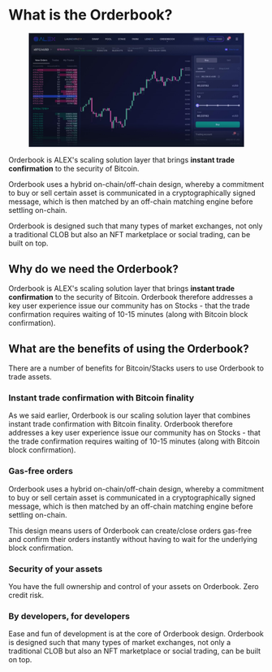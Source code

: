 # What is the Orderbook?

<figure><img src="../.gitbook/assets/image (1).png" alt=""><figcaption></figcaption></figure>

Orderbook is ALEX's scaling solution layer that brings **instant trade confirmation** to the security of Bitcoin.

Orderbook uses a hybrid on-chain/off-chain design, whereby a commitment to buy or sell certain asset is communicated in a cryptographically signed message, which is then matched by an off-chain matching engine before settling on-chain.

Orderbook is designed such that many types of market exchanges, not only a traditional CLOB but also an NFT marketplace or social trading, can be built on top.

## Why do we need the Orderbook? <a href="#cdf8" id="cdf8"></a>

Orderbook is ALEX's scaling solution layer that brings **instant trade confirmation** to the security of Bitcoin. Orderbook therefore addresses a key user experience issue our community has on Stocks - that the trade confirmation requires waiting of 10-15 minutes (along with Bitcoin block confirmation).

## What are the benefits of using the Orderbook?

There are a number of benefits for Bitcoin/Stacks users to use Orderbook to trade assets.

### Instant trade confirmation with Bitcoin finality

As we said earlier, Orderbook is our scaling solution layer that combines instant trade confirmation with Bitcoin finality. Orderbook therefore addresses a key user experience issue our community has on Stocks - that the trade confirmation requires waiting of 10-15 minutes (along with Bitcoin block confirmation).

### Gas-free orders

Orderbook uses a hybrid on-chain/off-chain design, whereby a commitment to buy or sell certain asset is communicated in a cryptographically signed message, which is then matched by an off-chain matching engine before settling on-chain.

This design means users of Orderbook can create/close orders gas-free and confirm their orders instantly without having to wait for the underlying block confirmation.

### Security of your assets

You have the full ownership and control of your assets on Orderbook. Zero credit risk.

### By developers, for developers

Ease and fun of development is at the core of Orderbook design. Orderbook is designed such that many types of market exchanges, not only a traditional CLOB but also an NFT marketplace or social trading, can be built on top.
